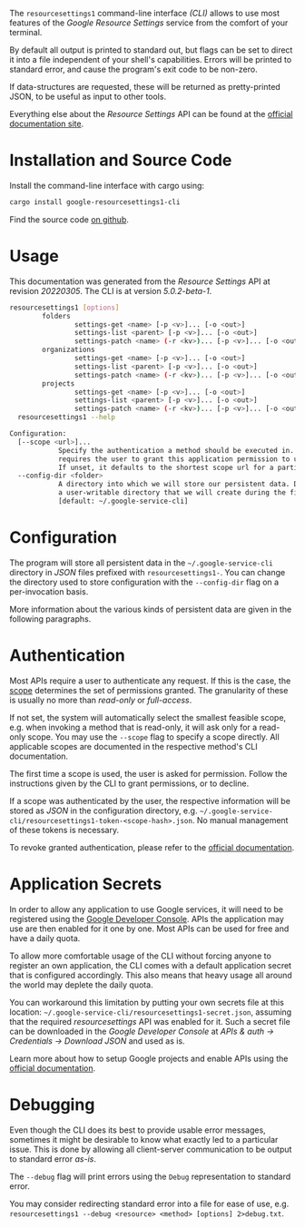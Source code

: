 <!---
DO NOT EDIT !
This file was generated automatically from 'src/generator/templates/cli/README.md.mako'
DO NOT EDIT !
-->
The `resourcesettings1` command-line interface *(CLI)* allows to use most features of the *Google Resource Settings* service from the comfort of your terminal.

By default all output is printed to standard out, but flags can be set to direct it into a file independent of your shell's
capabilities. Errors will be printed to standard error, and cause the program's exit code to be non-zero.

If data-structures are requested, these will be returned as pretty-printed JSON, to be useful as input to other tools.

Everything else about the *Resource Settings* API can be found at the
[official documentation site](https://cloud.google.com/resource-manager/docs/resource-settings/overview).

# Installation and Source Code

Install the command-line interface with cargo using:

```bash
cargo install google-resourcesettings1-cli
```

Find the source code [on github](https://github.com/Byron/google-apis-rs/tree/main/gen/resourcesettings1-cli).

# Usage

This documentation was generated from the *Resource Settings* API at revision *20220305*. The CLI is at version *5.0.2-beta-1*.

```bash
resourcesettings1 [options]
        folders
                settings-get <name> [-p <v>]... [-o <out>]
                settings-list <parent> [-p <v>]... [-o <out>]
                settings-patch <name> (-r <kv>)... [-p <v>]... [-o <out>]
        organizations
                settings-get <name> [-p <v>]... [-o <out>]
                settings-list <parent> [-p <v>]... [-o <out>]
                settings-patch <name> (-r <kv>)... [-p <v>]... [-o <out>]
        projects
                settings-get <name> [-p <v>]... [-o <out>]
                settings-list <parent> [-p <v>]... [-o <out>]
                settings-patch <name> (-r <kv>)... [-p <v>]... [-o <out>]
  resourcesettings1 --help

Configuration:
  [--scope <url>]...
            Specify the authentication a method should be executed in. Each scope
            requires the user to grant this application permission to use it.
            If unset, it defaults to the shortest scope url for a particular method.
  --config-dir <folder>
            A directory into which we will store our persistent data. Defaults to
            a user-writable directory that we will create during the first invocation.
            [default: ~/.google-service-cli]

```

# Configuration

The program will store all persistent data in the `~/.google-service-cli` directory in *JSON* files prefixed with `resourcesettings1-`.  You can change the directory used to store configuration with the `--config-dir` flag on a per-invocation basis.

More information about the various kinds of persistent data are given in the following paragraphs.

# Authentication

Most APIs require a user to authenticate any request. If this is the case, the [scope][scopes] determines the 
set of permissions granted. The granularity of these is usually no more than *read-only* or *full-access*.

If not set, the system will automatically select the smallest feasible scope, e.g. when invoking a
method that is read-only, it will ask only for a read-only scope. 
You may use the `--scope` flag to specify a scope directly. 
All applicable scopes are documented in the respective method's CLI documentation.

The first time a scope is used, the user is asked for permission. Follow the instructions given 
by the CLI to grant permissions, or to decline.

If a scope was authenticated by the user, the respective information will be stored as *JSON* in the configuration
directory, e.g. `~/.google-service-cli/resourcesettings1-token-<scope-hash>.json`. No manual management of these tokens
is necessary.

To revoke granted authentication, please refer to the [official documentation][revoke-access].

# Application Secrets

In order to allow any application to use Google services, it will need to be registered using the 
[Google Developer Console][google-dev-console]. APIs the application may use are then enabled for it
one by one. Most APIs can be used for free and have a daily quota.

To allow more comfortable usage of the CLI without forcing anyone to register an own application, the CLI
comes with a default application secret that is configured accordingly. This also means that heavy usage
all around the world may deplete the daily quota.

You can workaround this limitation by putting your own secrets file at this location: 
`~/.google-service-cli/resourcesettings1-secret.json`, assuming that the required *resourcesettings* API 
was enabled for it. Such a secret file can be downloaded in the *Google Developer Console* at 
*APIs & auth -> Credentials -> Download JSON* and used as is.

Learn more about how to setup Google projects and enable APIs using the [official documentation][google-project-new].


# Debugging

Even though the CLI does its best to provide usable error messages, sometimes it might be desirable to know
what exactly led to a particular issue. This is done by allowing all client-server communication to be 
output to standard error *as-is*.

The `--debug` flag will print errors using the `Debug` representation to standard error.

You may consider redirecting standard error into a file for ease of use, e.g. `resourcesettings1 --debug <resource> <method> [options] 2>debug.txt`.


[scopes]: https://developers.google.com/+/api/oauth#scopes
[revoke-access]: http://webapps.stackexchange.com/a/30849
[google-dev-console]: https://console.developers.google.com/
[google-project-new]: https://developers.google.com/console/help/new/
